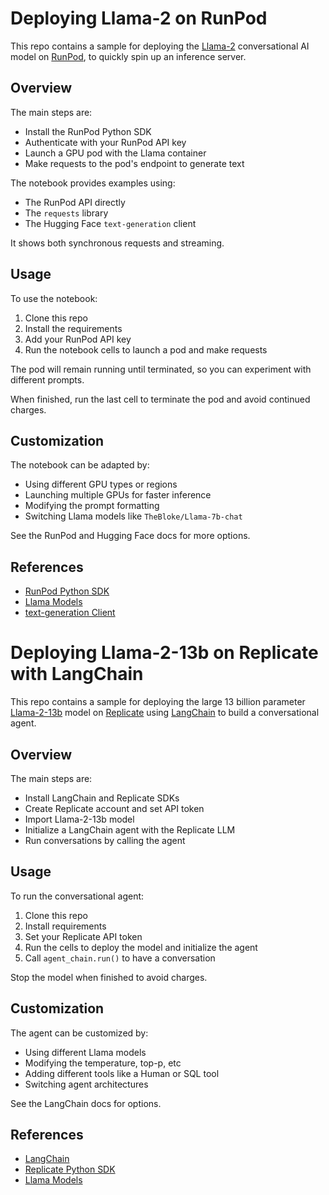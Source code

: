 # Deploying Llama-2 on RunPod

This repo contains a sample for deploying the [Llama-2](https://github.com/facebookresearch/llama) conversational AI model on [RunPod](https://runpod.io/), to quickly spin up an inference server.

## Overview

The main steps are:

- Install the RunPod Python SDK
- Authenticate with your RunPod API key  
- Launch a GPU pod with the Llama container
- Make requests to the pod's endpoint to generate text

The notebook provides examples using:

- The RunPod API directly  
- The `requests` library
- The Hugging Face `text-generation` client

It shows both synchronous requests and streaming.

## Usage

To use the notebook:

1. Clone this repo
2. Install the requirements
3. Add your RunPod API key  
4. Run the notebook cells to launch a pod and make requests

The pod will remain running until terminated, so you can experiment with different prompts. 

When finished, run the last cell to terminate the pod and avoid continued charges.

## Customization

The notebook can be adapted by:

- Using different GPU types or regions
- Launching multiple GPUs for faster inference
- Modifying the prompt formatting
- Switching Llama models like `TheBloke/Llama-7b-chat`

See the RunPod and Hugging Face docs for more options.

## References

- [RunPod Python SDK](https://docs.runpod.io/docs/python-sdk-overview)
- [Llama Models](https://huggingface.co/models?sort=downloads&search=llama)
- [text-generation Client](https://docs.huggingface.co/text-generation/index.html)

# Deploying Llama-2-13b on Replicate with LangChain

This repo contains a sample for deploying the large 13 billion parameter [Llama-2-13b](https://huggingface.co/TheBloke/Llama-2-13b) model on [Replicate](https://replicate.com/) using [LangChain](https://github.com/hwchase17/langchain) to build a conversational agent.

## Overview

The main steps are:

- Install LangChain and Replicate SDKs
- Create Replicate account and set API token
- Import Llama-2-13b model 
- Initialize a LangChain agent with the Replicate LLM 
- Run conversations by calling the agent

## Usage

To run the conversational agent:

1. Clone this repo
2. Install requirements
3. Set your Replicate API token  
4. Run the cells to deploy the model and initialize the agent
5. Call `agent_chain.run()` to have a conversation 

Stop the model when finished to avoid charges.

## Customization

The agent can be customized by:

- Using different Llama models
- Modifying the temperature, top-p, etc  
- Adding different tools like a Human or SQL tool
- Switching agent architectures

See the LangChain docs for options.

## References

- [LangChain](https://langchain.readthedocs.io)
- [Replicate Python SDK](https://docs.replicate.com/docs/python-sdk)
- [Llama Models](https://huggingface.co/models?sort=downloads&search=llama)


